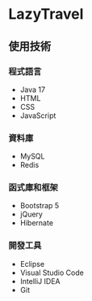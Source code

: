 # LazyTravel

## 使用技術

### 程式語言

- Java 17
- HTML
- CSS
- JavaScript

### 資料庫

- MySQL
- Redis

### 函式庫和框架

- Bootstrap 5
- jQuery
- Hibernate

### 開發工具

- Eclipse
- Visual Studio Code
- IntelliJ IDEA
- Git
